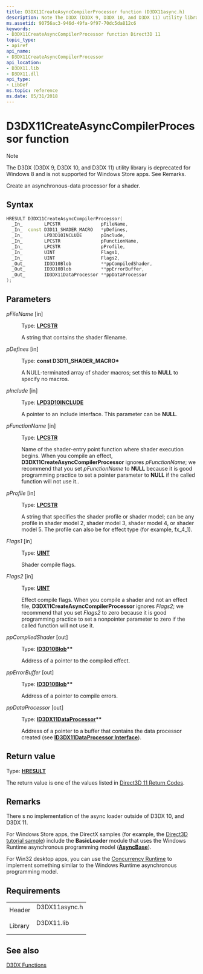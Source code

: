 ```yaml
---
title: D3DX11CreateAsyncCompilerProcessor function (D3DX11async.h)
description: Note The D3DX (D3DX 9, D3DX 10, and D3DX 11) utility library is deprecated for Windows 8 and is not supported for Windows Store apps. See Remarks. Create an asynchronous-data processor for a shader.
ms.assetid: 90756ac3-946d-49fa-9f97-70dc5da812c6
keywords:
- D3DX11CreateAsyncCompilerProcessor function Direct3D 11
topic_type:
- apiref
api_name:
- D3DX11CreateAsyncCompilerProcessor
api_location:
- D3DX11.lib
- D3DX11.dll
api_type:
- LibDef
ms.topic: reference
ms.date: 05/31/2018
---
```


# D3DX11CreateAsyncCompilerProcessor function

> [!Note]  
> The D3DX (D3DX 9, D3DX 10, and D3DX 11) utility library is deprecated for Windows 8 and is not supported for Windows Store apps. See Remarks.

 

Create an asynchronous-data processor for a shader.

## Syntax


```C++
HRESULT D3DX11CreateAsyncCompilerProcessor(
  _In_        LPCSTR               pFileName,
  _In_  const D3D11_SHADER_MACRO   *pDefines,
  _In_        LPD3D10INCLUDE       pInclude,
  _In_        LPCSTR               pFunctionName,
  _In_        LPCSTR               pProfile,
  _In_        UINT                 Flags1,
  _In_        UINT                 Flags2,
  _Out_       ID3D10Blob           **ppCompiledShader,
  _Out_       ID3D10Blob           **ppErrorBuffer,
  _Out_       ID3DX11DataProcessor **ppDataProcessor
);
```



## Parameters

<dl> <dt>

*pFileName* \[in\]
</dt> <dd>

Type: **[**LPCSTR**](https://docs.microsoft.com/windows/desktop/WinProg/windows-data-types)**

A string that contains the shader filename.

</dd> <dt>

*pDefines* \[in\]
</dt> <dd>

Type: **const D3D11\_SHADER\_MACRO\***

A NULL-terminated array of shader macros; set this to **NULL** to specify no macros.

</dd> <dt>

*pInclude* \[in\]
</dt> <dd>

Type: **[**LPD3D10INCLUDE**](https://docs.microsoft.com/previous-versions/windows/desktop/legacy/bb173775(v=vs.85))**

A pointer to an include interface. This parameter can be **NULL**.

</dd> <dt>

*pFunctionName* \[in\]
</dt> <dd>

Type: **[**LPCSTR**](https://docs.microsoft.com/windows/desktop/WinProg/windows-data-types)**

Name of the shader-entry point function where shader execution begins. When you compile an effect, **D3DX11CreateAsyncCompilerProcessor** ignores *pFunctionName*; we recommend that you set *pFunctionName* to **NULL** because it is good programming practice to set a pointer parameter to **NULL** if the called function will not use it..

</dd> <dt>

*pProfile* \[in\]
</dt> <dd>

Type: **[**LPCSTR**](https://docs.microsoft.com/windows/desktop/WinProg/windows-data-types)**

A string that specifies the shader profile or shader model; can be any profile in shader model 2, shader model 3, shader model 4, or shader model 5. The profile can also be for effect type (for example, fx\_4\_1).

</dd> <dt>

*Flags1* \[in\]
</dt> <dd>

Type: **[**UINT**](https://docs.microsoft.com/windows/desktop/WinProg/windows-data-types)**

Shader compile flags.

</dd> <dt>

*Flags2* \[in\]
</dt> <dd>

Type: **[**UINT**](https://docs.microsoft.com/windows/desktop/WinProg/windows-data-types)**

Effect compile flags. When you compile a shader and not an effect file, **D3DX11CreateAsyncCompilerProcessor** ignores *Flags2*; we recommend that you set *Flags2* to zero because it is good programming practice to set a nonpointer parameter to zero if the called function will not use it.

</dd> <dt>

*ppCompiledShader* \[out\]
</dt> <dd>

Type: **[**ID3D10Blob**](https://docs.microsoft.com/windows/desktop/api/d3dcommon/nn-d3dcommon-id3d10blob)\*\***

Address of a pointer to the compiled effect.

</dd> <dt>

*ppErrorBuffer* \[out\]
</dt> <dd>

Type: **[**ID3D10Blob**](https://docs.microsoft.com/windows/desktop/api/d3dcommon/nn-d3dcommon-id3d10blob)\*\***

Address of a pointer to compile errors.

</dd> <dt>

*ppDataProcessor* \[out\]
</dt> <dd>

Type: **[**ID3DX11DataProcessor**](id3dx11dataprocessor.md)\*\***

Address of a pointer to a buffer that contains the data processor created (see [**ID3DX11DataProcessor Interface**](id3dx11dataprocessor.md)).

</dd> </dl>

## Return value

Type: **[**HRESULT**](https://msdn.microsoft.com/library/Bb401631(v=MSDN.10).aspx)**

The return value is one of the values listed in [Direct3D 11 Return Codes](d3d11-graphics-reference-returnvalues.md).

## Remarks

There s no implementation of the  async loader  outside of D3DX 10, and D3DX 11.

For Windows Store apps, the DirectX samples (for example, the [Direct3D tutorial sample](https://github.com/microsoftarchive/msdn-code-gallery-microsoft/tree/master/Official%20Windows%20Platform%20Sample/Direct3D%20tutorial%20sample)) include the **BasicLoader** module that uses the Windows Runtime asynchronous programming model ([**AsyncBase**](https://msdn.microsoft.com/library/BR244878(v=VS.110).aspx)).

For Win32 desktop apps, you can use the [Concurrency Runtime](https://msdn.microsoft.com/library/Ee207192(v=VS.100).aspx) to implement something similar to the Windows Runtime asynchronous programming model.

## Requirements



|                    |                                                                                          |
|--------------------|------------------------------------------------------------------------------------------|
| Header<br/>  | <dl> <dt>D3DX11async.h</dt> </dl> |
| Library<br/> | <dl> <dt>D3DX11.lib</dt> </dl>    |



## See also

<dl> <dt>

[D3DX Functions](d3d11-graphics-reference-d3dx11-functions.md)
</dt> </dl>

 

 





